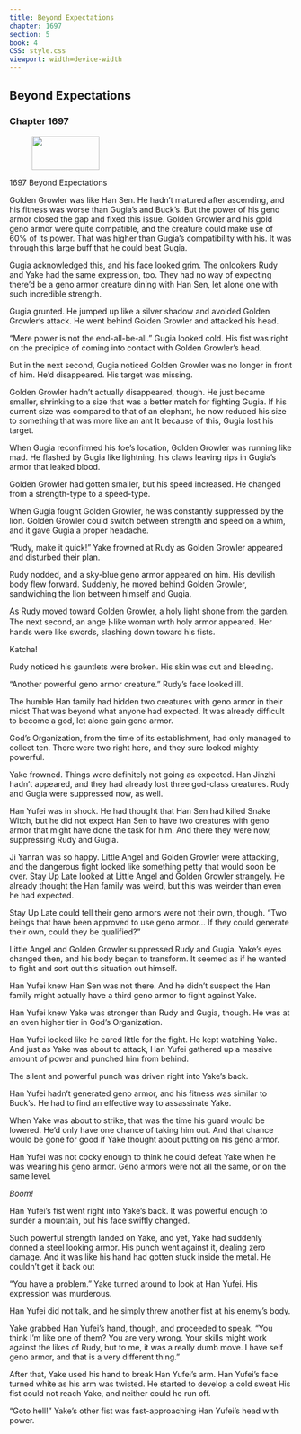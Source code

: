 ```yaml
---
title: Beyond Expectations
chapter: 1697
section: 5
book: 4
CSS: style.css
viewport: width=device-width
---
```


## Beyond Expectations

### Chapter 1697

<figure>
	<img src="../Images/gem.gif" alt="" id="gem" width="120" height="60" />
</figure>

1697 Beyond Expectations

Golden Growler was like Han Sen. He hadn’t matured after ascending, and his fitness was worse than Gugia’s and Buck’s. But the power of his geno armor closed the gap and fixed this issue. Golden Growler and his gold geno armor were quite compatible, and the creature could make use of 60% of its power. That was higher than Gugia’s compatibility with his. It was through this large buff that he could beat Gugia.

Gugia acknowledged this, and his face looked grim. The onlookers Rudy and Yake had the same expression, too. They had no way of expecting there’d be a geno armor creature dining with Han Sen, let alone one with such incredible strength.

Gugia grunted. He jumped up like a silver shadow and avoided Golden Growler’s attack. He went behind Golden Growler and attacked his head.

“Mere power is not the end-all-be-all.” Gugia looked cold. His fist was right on the precipice of coming into contact with Golden Growler’s head.

But in the next second, Gugia noticed Golden Growler was no longer in front of him. He’d disappeared. His target was missing.

Golden Growler hadn’t actually disappeared, though. He just became smaller, shrinking to a size that was a better match for fighting Gugia. If his current size was compared to that of an elephant, he now reduced his size to something that was more like an ant It because of this, Gugia lost his target.

When Gugia reconfirmed his foe’s location, Golden Growler was running like mad. He flashed by Gugia like lightning, his claws leaving rips in Gugia’s armor that leaked blood.

Golden Growler had gotten smaller, but his speed increased. He changed from a strength-type to a speed-type.

When Gugia fought Golden Growler, he was constantly suppressed by the lion. Golden Growler could switch between strength and speed on a whim, and it gave Gugia a proper headache.

“Rudy, make it quick!” Yake frowned at Rudy as Golden Growler appeared and disturbed their plan.

Rudy nodded, and a sky-blue geno armor appeared on him. His devilish body flew forward. Suddenly, he moved behind Golden Growler, sandwiching the lion between himself and Gugia.

As Rudy moved toward Golden Growler, a holy light shone from the garden. The next second, an ange卜like woman wrth holy armor appeared. Her hands were like swords, slashing down toward his fists.

Katcha!

Rudy noticed his gauntlets were broken. His skin was cut and bleeding.

“Another powerful geno armor creature.” Rudy’s face looked ill.

The humble Han family had hidden two creatures with geno armor in their midst That was beyond what anyone had expected. It was already difficult to become a god, let alone gain geno armor.

God’s Organization, from the time of its establishment, had only managed to collect ten. There were two right here, and they sure looked mighty powerful.

Yake frowned. Things were definitely not going as expected. Han Jinzhi hadn’t appeared, and they had already lost three god-class creatures. Rudy and Gugia were suppressed now, as well.

Han Yufei was in shock. He had thought that Han Sen had killed Snake Witch, but he did not expect Han Sen to have two creatures with geno armor that might have done the task for him. And there they were now, suppressing Rudy and Gugia.

Ji Yanran was so happy. Little Angel and Golden Growler were attacking, and the dangerous fight looked like something petty that would soon be over. Stay Up Late looked at Little Angel and Golden Growler strangely. He already thought the Han family was weird, but this was weirder than even he had expected.

Stay Up Late could tell their geno armors were not their own, though. “Two beings that have been approved to use geno armor… If they could generate their own, could they be qualified?”

Little Angel and Golden Growler suppressed Rudy and Gugia. Yake’s eyes changed then, and his body began to transform. It seemed as if he wanted to fight and sort out this situation out himself.

Han Yufei knew Han Sen was not there. And he didn’t suspect the Han family might actually have a third geno armor to fight against Yake.

Han Yufei knew Yake was stronger than Rudy and Gugia, though. He was at an even higher tier in God’s Organization.

Han Yufei looked like he cared little for the fight. He kept watching Yake. And just as Yake was about to attack, Han Yufei gathered up a massive amount of power and punched him from behind.

The silent and powerful punch was driven right into Yake’s back.

Han Yufei hadn’t generated geno armor, and his fitness was similar to Buck’s. He had to find an effective way to assassinate Yake.

When Yake was about to strike, that was the time his guard would be lowered. He’d only have one chance of taking him out. And that chance would be gone for good if Yake thought about putting on his geno armor.

Han Yufei was not cocky enough to think he could defeat Yake when he was wearing his geno armor. Geno armors were not all the same, or on the same level.

*Boom!*

Han Yufei’s fist went right into Yake’s back. It was powerful enough to sunder a mountain, but his face swiftly changed.

Such powerful strength landed on Yake, and yet, Yake had suddenly donned a steel looking armor. His punch went against it, dealing zero damage. And it was like his hand had gotten stuck inside the metal. He couldn’t get it back out

“You have a problem.” Yake turned around to look at Han Yufei. His expression was murderous.

Han Yufei did not talk, and he simply threw another fist at his enemy’s body.

Yake grabbed Han Yufei’s hand, though, and proceeded to speak. “You think I’m like one of them? You are very wrong. Your skills might work against the likes of Rudy, but to me, it was a really dumb move. I have self geno armor, and that is a very different thing.”

After that, Yake used his hand to break Han Yufei’s arm. Han Yufei’s face turned white as his arm was twisted. He started to develop a cold sweat His fist could not reach Yake, and neither could he run off.

“Goto hell!” Yake’s other fist was fast-approaching Han Yufei’s head with power.